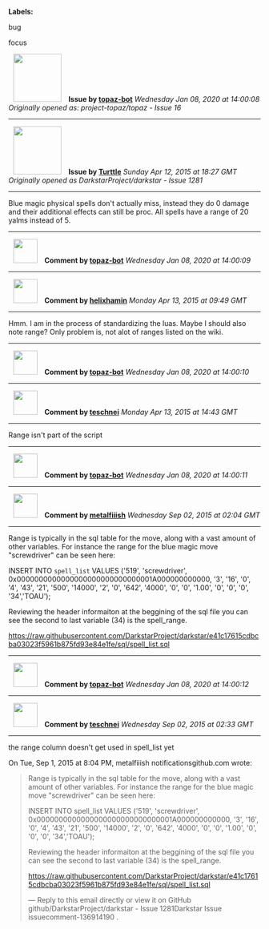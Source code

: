 **Labels:**

bug

focus



<a href="https://github.com/topaz-bot"><img src="https://avatars3.githubusercontent.com/u/59651103?v=4" width="96" height="96" hspace="10"></img></a> **Issue by [topaz-bot](https://github.com/topaz-bot)**
_Wednesday Jan 08, 2020 at 14:00:08_
_Originally opened as: project-topaz/topaz - Issue 16_

----

<a href="https://github.com/Turttle"><img src="https://avatars0.githubusercontent.com/u/10113722?v=4"  width="96" height="96" hspace="10"></img></a> **Issue by [Turttle](https://github.com/Turttle)**
_Sunday Apr 12, 2015 at 18:27 GMT_
_Originally opened as DarkstarProject/darkstar - Issue 1281_

----

Blue magic physical spells don't actually miss, instead they do 0 damage and their additional effects can still be proc. All spells have a range of 20 yalms instead of 5.




----
<a href="https://github.com/topaz-bot"><img src="https://avatars3.githubusercontent.com/u/59651103?v=4" width="48" height="48" hspace="10"></img></a> **Comment by [topaz-bot](https://github.com/topaz-bot)**
_Wednesday Jan 08, 2020 at 14:00:09_

----

<a href="https://github.com/helixhamin"><img src="https://avatars1.githubusercontent.com/u/2202779?v=4"  width="48" height="48" hspace="10"></img></a> **Comment by [helixhamin](https://github.com/helixhamin)**
_Monday Apr 13, 2015 at 09:49 GMT_

----

Hmm. I am in the process of standardizing the luas. Maybe I should also note range? Only problem is, not alot of ranges listed on the wiki.




----
<a href="https://github.com/topaz-bot"><img src="https://avatars3.githubusercontent.com/u/59651103?v=4" width="48" height="48" hspace="10"></img></a> **Comment by [topaz-bot](https://github.com/topaz-bot)**
_Wednesday Jan 08, 2020 at 14:00:10_

----

<a href="https://github.com/teschnei"><img src="https://avatars3.githubusercontent.com/u/1149183?v=4"  width="48" height="48" hspace="10"></img></a> **Comment by [teschnei](https://github.com/teschnei)**
_Monday Apr 13, 2015 at 14:43 GMT_

----

Range isn't part of the script




----
<a href="https://github.com/topaz-bot"><img src="https://avatars3.githubusercontent.com/u/59651103?v=4" width="48" height="48" hspace="10"></img></a> **Comment by [topaz-bot](https://github.com/topaz-bot)**
_Wednesday Jan 08, 2020 at 14:00:11_

----

<a href="https://github.com/metalfiiish"><img src="https://avatars1.githubusercontent.com/u/6957288?v=4"  width="48" height="48" hspace="10"></img></a> **Comment by [metalfiiish](https://github.com/metalfiiish)**
_Wednesday Sep 02, 2015 at 02:04 GMT_

----

Range is typically in the sql table for the move, along with a vast amount of other variables. For instance the range for the blue magic move "screwdriver" can be seen here:

INSERT INTO `spell_list` VALUES ('519', 'screwdriver', 0x0000000000000000000000000000001A000000000000, '3', '16', '0', '4', '43', '21', '500', '14000', '2', '0', '642', '4000', '0', '0', '1.00', '0', '0', '0', '34','TOAU');

Reviewing the header informaiton at the beggining of the sql file you can see the second to last variable (34) is the spell_range.

https://raw.githubusercontent.com/DarkstarProject/darkstar/e41c17615cdbcba03023f5961b875fd93e84e1fe/sql/spell_list.sql




----
<a href="https://github.com/topaz-bot"><img src="https://avatars3.githubusercontent.com/u/59651103?v=4" width="48" height="48" hspace="10"></img></a> **Comment by [topaz-bot](https://github.com/topaz-bot)**
_Wednesday Jan 08, 2020 at 14:00:12_

----

<a href="https://github.com/teschnei"><img src="https://avatars3.githubusercontent.com/u/1149183?v=4"  width="48" height="48" hspace="10"></img></a> **Comment by [teschnei](https://github.com/teschnei)**
_Wednesday Sep 02, 2015 at 02:33 GMT_

----

the range column doesn't get used in spell_list yet

On Tue, Sep 1, 2015 at 8:04 PM, metalfiiish notificationsgithub.com
wrote:

> Range is typically in the sql table for the move, along with a vast amount
> of other variables. For instance the range for the blue magic move
> "screwdriver" can be seen here:
> 
> INSERT INTO spell_list VALUES ('519', 'screwdriver',
> 0x0000000000000000000000000000001A000000000000, '3', '16', '0', '4', '43',
> '21', '500', '14000', '2', '0', '642', '4000', '0', '0', '1.00', '0', '0',
> '0', '34','TOAU');
> 
> Reviewing the header informaiton at the beggining of the sql file you can
> see the second to last variable (34) is the spell_range.
> 
> https://raw.githubusercontent.com/DarkstarProject/darkstar/e41c17615cdbcba03023f5961b875fd93e84e1fe/sql/spell_list.sql
> 
> —
> Reply to this email directly or view it on GitHub
> github/DarkstarProject/darkstar - Issue 1281Darkstar Issue issuecomment-136914190
> .


